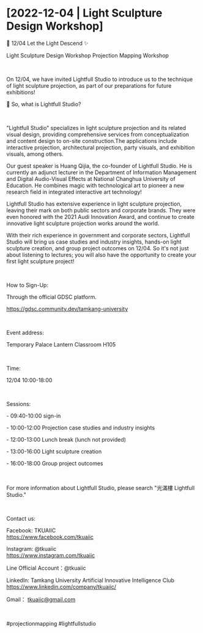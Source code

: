# [2022-12-04 | Light Sculpture Design Workshop]

🌃 12/04 Let the Light Descend ✨

Light Sculpture Design Workshop Projection Mapping Workshop

&nbsp;

On 12/04, we have invited Lightfull Studio to introduce us to the technique of light sculpture projection, as part of our preparations for future exhibitions!

🤔 So, what is Lightfull Studio?

&nbsp;

"Lightfull Studio" specializes in light sculpture projection and its related visual design, providing comprehensive services from conceptualization and content design to on-site construction.The applications include interactive projection, architectural projection, party visuals, and exhibition visuals, among others.

Our guest speaker is Huang Qijia, the co-founder of Lightfull Studio. He is currently an adjunct lecturer in the Department of Information Management and Digital Audio-Visual Effects at National Changhua University of Education. He combines magic with technological art to pioneer a new research field in integrated interactive art technology!

Lightfull Studio has extensive experience in light sculpture projection, leaving their mark on both public sectors and corporate brands. They were even honored with the 2021 Audi Innovation Award, and continue to create innovative light sculpture projection works around the world.

With their rich experience in government and corporate sectors, Lightfull Studio will bring us case studies and industry insights, hands-on light sculpture creation, and group project outcomes on 12/04. So it's not just about listening to lectures; you will also have the opportunity to create your first light sculpture project!

&nbsp;

How to Sign-Up:

Through the official GDSC platform.

<https://gdsc.community.dev/tamkang-university>

&nbsp;

Event address:

Temporary Palace Lantern Classroom H105

&nbsp;

Time:

12/04 10:00-18:00

&nbsp;

Sessions:

\- 09:40-10:00 sign-in

\- 10:00-12:00 Projection case studies and industry insights

\- 12:00-13:00 Lunch break (lunch not provided)

\- 13:00-16:00 Light sculpture creation

\- 16:00-18:00 Group project outcomes

&nbsp;

For more information about Lightfull Studio, please search "光滿樓 Lightfull Studio."

&nbsp;

Contact us:

Facebook: TKUAIIC <br />https://www.facebook.com/tkuaiic

Instagram: @tkuaiic <br />https://www.instagram.com/tkuaiic

Line Official Account：@tkuaiic

LinkedIn: Tamkang University Artificial Innovative Intelligence Club <br />https://www.linkedin.com/company/tkuaiic/

Gmail： <tkuaiic@gmail.com>

&nbsp;

\#projectionmapping #lightfullstudio
